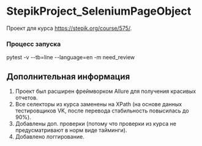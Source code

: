 # StepikProject_SeleniumPageObject

Проект для курса https://stepik.org/course/575/.

### Процесс запуска
pytest -v --tb=line --language=en -m need_review

## Дополнительная информация
1. Проект был расширен фреймворком Allure для получения красивых отчетов.
2. Все селекторы из курса заменены на XPath (на основе данных тестировщиков VK, после перевода стабильность повысилась до 90%).
3. Добавлены доп. проверки (потому что проверки из курса не предусматривают в норм виде тайминги).
4. Добавлено логгирование.   
